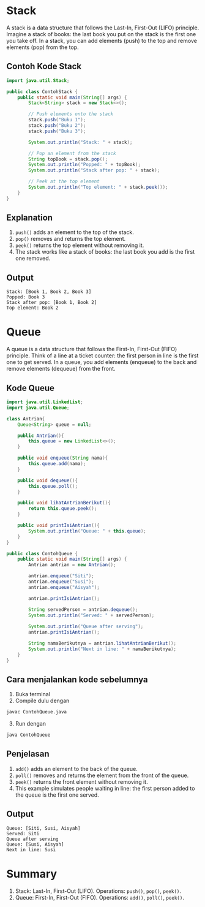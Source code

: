# Stack
A stack is a data structure that follows the Last-In, First-Out (LIFO) principle. Imagine a stack of books: the last book you put on the stack is the first one you take off. In a stack, you can add elements (push) to the top and remove elements (pop) from the top.

## Contoh Kode Stack
```java
import java.util.Stack;

public class ContohStack {
    public static void main(String[] args) {
        Stack<String> stack = new Stack<>();

        // Push elements onto the stack
        stack.push("Buku 1");
        stack.push("Buku 2");
        stack.push("Buku 3");

        System.out.println("Stack: " + stack);

        // Pop an element from the stack
        String topBook = stack.pop();
        System.out.println("Popped: " + topBook);
        System.out.println("Stack after pop: " + stack);

        // Peek at the top element
        System.out.println("Top element: " + stack.peek());
    }
}

```

## Explanation

1. `push()` adds an element to the top of the stack.
2. `pop()` removes and returns the top element.
3. `peek()` returns the top element without removing it.
4. The stack works like a stack of books: the last book you add is the first one removed.

## Output
```
Stack: [Book 1, Book 2, Book 3]  
Popped: Book 3  
Stack after pop: [Book 1, Book 2]  
Top element: Book 2
```

# Queue
A queue is a data structure that follows the First-In, First-Out (FIFO) principle. Think of a line at a ticket counter: the first person in line is the first one to get served. In a queue, you add elements (enqueue) to the back and remove elements (dequeue) from the front.

## Kode Queue
```java
import java.util.LinkedList;
import java.util.Queue;

class Antrian{
    Queue<String> queue = null;

    public Antrian(){
        this.queue = new LinkedList<>();
    }

    public void enqueue(String nama){
        this.queue.add(nama);
    }

    public void dequeue(){
        this.queue.poll();
    }

    public void lihatAntrianBerikut(){
        return this.queue.peek();
    }

    public void printIsiAntrian(){
        System.out.println("Queue: " + this.queue);
    }
}

public class ContohQueue {
    public static void main(String[] args) {
        Antrian antrian = new Antrian();

        antrian.enqueue("Siti");
        antrian.enqueue("Susi");
        antrian.enqueue("Aisyah");

        antrian.printIsiAntrian();

        String servedPerson = antrian.dequeue();
        System.out.println("Served: " + servedPerson);
        
        System.out.println("Queue after serving");
        antrian.printIsiAntrian();

        String namaBerikutnya = antrian.lihatAntrianBerikut();
        System.out.println("Next in line: " + namaBerikutnya);
    }
}
```

## Cara menjalankan kode sebelumnya
1. Buka terminal
2. Compile dulu dengan 
```bash
javac ContohQueue.java
```
3. Run dengan 
```bash
java ContohQueue
```

## Penjelasan

1. `add()` adds an element to the back of the queue.
2. `poll()` removes and returns the element from the front of the queue.
3. `peek()` returns the front element without removing it.
4. This example simulates people waiting in line: the first person added to the queue is the first one served.

## Output
```
Queue: [Siti, Susi, Aisyah]
Served: Siti
Queue after serving
Queue: [Susi, Aisyah]
Next in line: Susi
```

# Summary

1. Stack: Last-In, First-Out (LIFO). Operations: `push()`, `pop()`, `peek()`.
2. Queue: First-In, First-Out (FIFO). Operations: `add()`, `poll()`, `peek()`.
